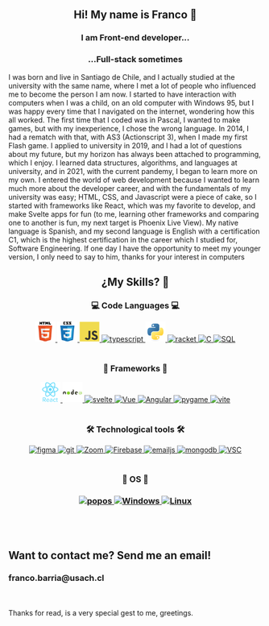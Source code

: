 <h2 align="center"> Hi! My name is Franco 🤠 </h2>
<h3 align="center"> I am Front-end developer... </h3>
<h3 align="center"> ...Full-stack sometimes </h3> 

I was born and live in Santiago de Chile, and I actually studied at the university with the same name, where I met a lot of people who influenced me to become the person I am now. I started to have interaction with computers when I was a child, on an old computer with Windows 95, but I was happy every time that I navigated on the internet, wondering how this all worked. The first time that I coded was in Pascal, I wanted to make games, but with my inexperience, I chose the wrong language. In 2014, I had a rematch with that, with AS3 (Actionscript 3), when I made my first Flash game. I applied to university in 2019, and I had a lot of questions about my future, but my horizon has always been attached to programming, which I enjoy. I learned data structures, algorithms, and languages at university, and in 2021, with the current pandemy, I began to learn more on my own. I entered the world of web development because I wanted to learn much more about the developer career, and with the fundamentals of my university was easy; HTML, CSS, and Javascript were a piece of cake, so I started with frameworks like React, which was my favorite to develop, and make Svelte apps for fun (to me, learning other frameworks and comparing one to another is fun, my next target is Phoenix Live View). My native language is Spanish, and my second language is English with a certification C1, which is the highest certification in the career which I studied for, Software Engineering. If one day I have the opportunity to meet my younger version, I only need to say to him, thanks for your interest in computers

 
<h2 align="center"> ¿My Skills? 🤔</h2>

<h3 align="center"> 💻 Code Languages 💻 </h3>

<p align="center"> 
    <a href="https://www.w3.org/html/" target="_blank"> <img src="https://raw.githubusercontent.com/devicons/devicon/master/icons/html5/html5-original-wordmark.svg" alt="html5" width="40" height="40"/> </a> 
  <a href="https://www.w3schools.com/css/" target="_blank"> <img src="https://raw.githubusercontent.com/devicons/devicon/master/icons/css3/css3-original-wordmark.svg" alt="css3" width="40" height="40"/> </a> 
  <a href="https://developer.mozilla.org/en-US/docs/Web/JavaScript" target="_blank"> <img src="https://raw.githubusercontent.com/devicons/devicon/master/icons/javascript/javascript-original.svg" alt="javascript" width="40" height="40"/> </a> 
  <a href="https://www.typescriptlang.org/" target="_blank">  <img src="https://iconape.com/wp-content/png_logo_vector/typescript.png" alt="typescript" width="40" height="40"/> </a> 
  <a href="https://www.python.org" target="_blank"> <img src="https://raw.githubusercontent.com/devicons/devicon/master/icons/python/python-original.svg" alt="python" width="40" height="40"/> </a> 
  <a href="https://racket-lang.org/" target="_blank"> <img src= "https://upload.wikimedia.org/wikipedia/commons/thumb/c/c1/Racket-logo.svg/512px-Racket-logo.svg.png" alt="racket" width="40" height="40"/> </a>
  <a href="https://devdocs.io/c/" target="_blank"> <img src= "https://squeezetechcom.files.wordpress.com/2019/06/c.png" alt="C" width="40" height="40"/> </a>
  <a href="https://devdocs.io/c/" target="_blank"> <img src= "https://seeklogo.com/images/A/azure-sql-database-logo-D7A32C9CD9-seeklogo.com.png" alt="SQL" width="40" height="40"/> </a>
    <br></br>
</p>
 
<h3 align="center"> 🧰 Frameworks 🧰 </h3>


<p align="center">
    <a href="https://reactjs.org/" target="_blank"> <img src="https://raw.githubusercontent.com/devicons/devicon/master/icons/react/react-original-wordmark.svg" alt="react" width="40" height="40"/> </a>
    <a href="https://nodejs.org" target="_blank"> <img src="https://raw.githubusercontent.com/devicons/devicon/master/icons/nodejs/nodejs-original-wordmark.svg" alt="nodejs" width="40" height="40"/> </a> 
  <a href="https://svelte.dev/" target="_blank"> <img src= "https://github.com/sveltejs/svelte/blob/29052aba7d0b78316d3a52aef1d7ddd54fe6ca84/site/static/logo.svg" alt="svelte" width="40" height="40"/> </a>
   <a href="https://vuejs.org/" target="_blank"> <img src= "https://upload.wikimedia.org/wikipedia/commons/9/95/Vue.js_Logo_2.svg" alt="Vue" width="40" height="40"/> </a>
 <a href="https://angular.io//" target="_blank"> <img src= "https://upload.wikimedia.org/wikipedia/commons/c/cf/Angular_full_color_logo.svg" alt="Angular" width="40" height="40"/> </a>
  <a href="https://www.pygame.org/news" target="_blank"> <img src= "https://www.pygame.org/ftp/pygame-head-party.png" alt="pygame" width="40" height="40"/> </a> 
   <a href="https://vitejs.dev/" target="_blank"> <img src= "https://camo.githubusercontent.com/61e102d7c605ff91efedb9d7e47c1c4a07cef59d3e1da202fd74f4772122ca4e/68747470733a2f2f766974656a732e6465762f6c6f676f2e737667" alt="vite" width="40" height="40"/> </a> 
    <br></br>
  </p>
  

<h3 align="center"> 🛠 Technological tools 🛠 </h3>

<p align="center">
  <a href="https://www.figma.com/" target="_blank"> <img src="https://www.vectorlogo.zone/logos/figma/figma-icon.svg" alt="figma" width="40" height="40"/> </a>
  <a href="https://git-scm.com/" target="_blank"> <img src="https://www.vectorlogo.zone/logos/git-scm/git-scm-icon.svg" alt="git" width="40" height="40"/> </a>
  <a href="https://zoom.us/" target="_blank"> <img src="https://cdn.cdnlogo.com/logos/z/2/zoom-app.svg" alt="Zoom" width="40" height="40"/> </a>
  <a href="https://firebase.google.com/" target="_blank"> <img src="https://cdn.cdnlogo.com/logos/f/67/firebase.svg" alt="Firebase" width="40" height="40"/> </a>
  <a href="https://www.emailjs.com/" target="_blank"> <img src="https://www.emailjs.com/logo.png" alt="emailjs" width="40" height="40"/> </a>
  <a href="https://www.mongodb.com/" target="_blank"> <img src="https://img.michollo.com/app/deal/324-1578581838484.png" alt="mongodb" width="40" height="40"/> </a>
   <a href="https://code.visualstudio.com/" target="_blank"> <img src="https://upload.wikimedia.org/wikipedia/commons/thumb/9/9a/Visual_Studio_Code_1.35_icon.svg/2048px-Visual_Studio_Code_1.35_icon.svg.png" alt="VSC" width="40" height="40"/> </a>
    <br></br>
    
  </p>

<h3 align="center"> 📐 OS 📏 <h3>
<p align="center">
  <a href="https://pop.system76.com/" target="_blank"> <img src="https://pop.system76.com/icon-512.png" alt="popos" width="40" height="40"/> </a>
  <a href="https://www.microsoft.com/es-xl/windows?r=1" target="_blank"> <img src="https://upload.wikimedia.org/wikipedia/commons/thumb/c/c7/Windows_logo_-_2012.png/800px-Windows_logo_-_2012.png" alt="Windows" width="40" height="40"/> </a>
  <a href="https://www.linux.org/" target="_blank"> <img src="https://www.pngall.com/wp-content/uploads/5/Linux-Logo-PNG-Download-Image.png" alt="Linux" width="40" height="40"/> </a>

 <br></br>
  </p>
   

<h2> Want to contact me? Send me an email!</h2>
<h3> franco.barria@usach.cl </h3>

<br></br>
Thanks for read, is a very special gest to me, greetings.


<!--
**francho96/francho96** is a ✨ _special_ ✨ repository because its `README.md` (this file) appears on your GitHub profile.

Here are some ideas to get you started:

- 🔭 I’m currently working on ...
- 🌱 I’m currently learning ...
- 👯 I’m looking to collaborate on ...
- 🤔 I’m looking for help with ...
- 💬 Ask me about ...
- 📫 How to reach me: ...
- 😄 Pronouns: ...
- ⚡ Fun fact: ...
-->
